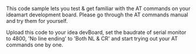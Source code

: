 This code sample lets you test & get familiar with the AT commands on your ideamart development board.
Please go through the AT commands manual and try them for yourself.

Upload this code to your idea devBoard, set the baudrate of serial monitor to 4800, 'No line ending' to 'Both NL & CR' and start trying 
out your AT commands one by one.
